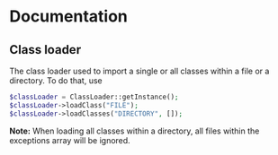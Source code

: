 # Documentation
## Class loader
The class loader used to import a single or all classes within a file or a directory. To do that, use
```php
$classLoader = ClassLoader::getInstance();
$classLoader->loadClass("FILE");
$classLoader->loadClasses("DIRECTORY", []);
```
<b>Note:</b> When loading all classes within a directory, all files within the exceptions array will be ignored.
